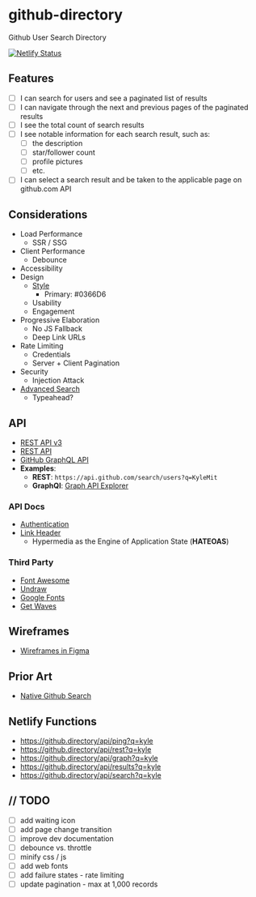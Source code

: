 # github-directory

Github User Search Directory

[![Netlify Status](https://api.netlify.com/api/v1/badges/16661217-2f20-4c6a-838f-d53f4702719b/deploy-status)](https://app.netlify.com/sites/github-directory/deploys)

## Features

* [ ] I can search for users and see a paginated list of results
* [ ] I can navigate through the next and previous pages of the paginated results
* [ ] I see the total count of search results
* [ ] I see notable information for each search result, such as:
  * [ ] the description
  * [ ] star/follower count
  * [ ] profile pictures
  * [ ] etc.
* [ ] I can select a search result and be taken to the applicable page on github.com API

## Considerations

* Load Performance
  * SSR / SSG
* Client Performance
  * Debounce
* Accessibility
* Design
  * [Style](https://primer.style/css/)
    * Primary: #0366D6
  * Usability
  * Engagement
* Progressive Elaboration
  * No JS Fallback
  * Deep Link URLs
* Rate Limiting
  * Credentials
  * Server + Client Pagination
* Security
  * Injection Attack
* [Advanced Search](https://docs.github.com/en/github/searching-for-information-on-github/searching-users#search-only-users-or-organizations)
  * Typeahead?

## API

* [REST API v3](https://developer.github.com/v3/search/)
* [REST API](https://docs.github.com/en/rest/reference/search)
* [GitHub GraphQL API](https://docs.github.com/en/graphql)
* **Examples**:
  * **REST**: `https://api.github.com/search/users?q=KyleMit`
  * **GraphQl**: [Graph API Explorer](https://developer.github.com/v4/explorer/)

### API Docs

* [Authentication](https://docs.github.com/en/rest/overview/other-authentication-methods#via-oauth-and-personal-access-tokens)
* [Link Header](https://developer.github.com/v3/#link-header)
  * Hypermedia as the Engine of Application State (**HATEOAS**)

### Third Party

* [Font Awesome](https://fontawesome.com/)
* [Undraw](https://undraw.co/)
* [Google Fonts](https://fonts.google.com/)
* [Get Waves](https://getwaves.io/)

## Wireframes

* [Wireframes in Figma](https://www.figma.com/file/ROlxCsfRdOdYPJpQEs0aeB/Github-Directory)

## Prior Art

* [Native Github Search](https://github.com/search)

## Netlify Functions

* https://github.directory/api/ping?q=kyle
* https://github.directory/api/rest?q=kyle
* https://github.directory/api/graph?q=kyle
* https://github.directory/api/results?q=kyle
* https://github.directory/api/search?q=kyle


## // TODO

* [ ] add waiting icon
* [ ] add page change transition
* [ ] improve dev documentation
* [ ] debounce vs. throttle
* [ ] minify css / js
* [ ] add web fonts
* [ ] add failure states - rate limiting
* [ ] update pagination - max at 1,000 records
